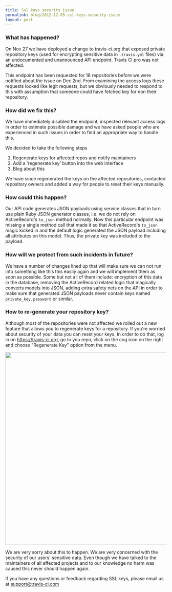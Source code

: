 ```yaml
---
title: Ssl keys security issue
permalink: blog/2012-12-05-ssl-keys-security-issue
layout: post
---
```


### What has happened?

On Nov 27 we have deployed a change to travis-ci.org that exposed private
repository keys (used for encrypting sensitive data in `.travis.yml` files) via
an undocumented and unannounced API endpoint. Travis CI pro was not affected.

This endpoint has been requested for 18 repositories before we were notified
about the issue on Dec 2nd. From examining the access logs these requests
looked like legit requests, but we obviously needed to respond to this with
assumption that someone could have fetched key for non their repository.

### How did we fix this?

We have immediately disabled the endpoint, inspected relevant access logs in
order to estimate possible damage and we have asked people who are experienced
in such issues in order to find an appropriate way to handle this.

We decided to take the following steps

1. Regenerate keys for affected repos and notify maintainers
2. Add a 'regenerate key' button into the web interface
3. Blog about this

We have since regenerated the keys on the affected repositories, contacted repository
owners and added a way for people to reset their keys manually.

### How could this happen?

Our API code generates JSON payloads using service classes that in turn use
plain Ruby JSON generator classes, i.e. we do not rely on ActiveRecord's `to_json`
method normally. Now this particular endpoint was missing a single method
call that made it so that ActiveRecord's `to_json` magic kicked in and
the default logic generated the JSON payload including all attributes on
this model. Thus, the private key was included to the payload.

### How will we protect from such incidents in future?

We have a number of changes lined up that will make sure we can not run into
something like this this easily again and we will implement them as soon as
possible. Some but not all of them include: encryption of this data in the database,
removing the ActiveRecord related logic that magically converts models into
JSON, adding extra safety nets on the API in order to make sure that generated
JSON payloads never contain keys named `private_key`, `password` or similar.

### How to re-generate your repository key?

Although most of the repositories were not affected we rolled out a new
feature that allows you to regenerate keys for a repository. If you're worried
about security of your data you can reset your keys. In order to do that,
log in on https://travis-ci.org, go to you repo, click on the cog icon
on the right and choose "Regenerate Key" option from the menu.

<img src="http://s3itch.svenfuchs.com/regenerate-keys-20121206-035554.jpg" width="600" />

We are very sorry about this to happen. We are very concerned with the security
of our users' sensitive data. Even though we have talked to the maintainers of
all affected projects and to our knowledge no harm was caused this never should
happen again.

If you have any questions or feedback regarding SSL keys, please email us at
support@travis-ci.com

